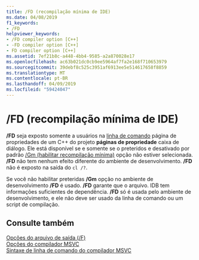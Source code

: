 ```yaml
---
title: /FD (recompilação mínima de IDE)
ms.date: 04/08/2019
f1_keywords:
- /FD
helpviewer_keywords:
- /FD compiler option [C++]
- -FD compiler option [C++]
- FD compiler option [C++]
ms.assetid: 7ef21b8c-a448-4bb4-9585-a2a870028e17
ms.openlocfilehash: ac63b021dc0cb9ee5964af7fa2e168f710653979
ms.sourcegitcommit: 39debf8c525c3951af6913ee5e514617658f8859
ms.translationtype: MT
ms.contentlocale: pt-BR
ms.lasthandoff: 04/09/2019
ms.locfileid: "59424047"
---
```

# <a name="fd-ide-minimal-rebuild"></a>/FD (recompilação mínima de IDE)

**/FD** seja exposto somente a usuários na [linha de comando](command-line-property-pages.md) página de propriedades de um C++ do projeto **páginas de propriedade** caixa de diálogo. Ele está disponível se e somente se o preteridos e desativado por padrão [/Gm (habilitar recompilação mínima)](gm-enable-minimal-rebuild.md) opção não estiver selecionada. **/FD** não tem nenhum efeito diferente do ambiente de desenvolvimento. **/FD** não é exposto na saída do `cl /?`.

Se você não habilitar preteridas **/Gm** opção no ambiente de desenvolvimento **/FD** é usado. **/FD** garante que o arquivo. IDB tem informações suficientes de dependência. **/FD** só é usada pelo ambiente de desenvolvimento, e ele não deve ser usado da linha de comando ou um script de compilação.

## <a name="see-also"></a>Consulte também

[Opções do arquivo de saída (/F)](output-file-f-options.md)<br/>
[Opções do compilador MSVC](compiler-options.md)<br/>
[Sintaxe de linha de comando do compilador MSVC](compiler-command-line-syntax.md)

